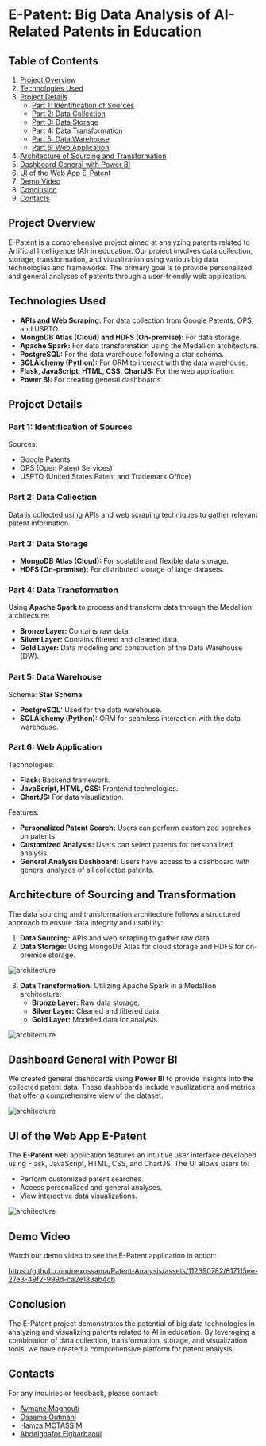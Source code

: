 # E-Patent: Big Data Analysis of AI-Related Patents in Education

## Table of Contents

1. [Project Overview](#project-overview)
2. [Technologies Used](#technologies-used)
3. [Project Details](#project-details)
    - [Part 1: Identification of Sources](#part-1-identification-of-sources)
    - [Part 2: Data Collection](#part-2-data-collection)
    - [Part 3: Data Storage](#part-3-data-storage)
    - [Part 4: Data Transformation](#part-4-data-transformation)
    - [Part 5: Data Warehouse](#part-5-data-warehouse)
    - [Part 6: Web Application](#part-6-web-application)
4. [Architecture of Sourcing and Transformation](#architecture-of-sourcing-and-transformation)
5. [Dashboard General with Power BI](#dashboard-general-with-power-bi)
6. [UI of the Web App E-Patent](#ui-of-the-web-app-e-patent)
7. [Demo Video](#demo-video)
8. [Conclusion](#conclusion)
9. [Contacts](#contacts)

## Project Overview

E-Patent is a comprehensive project aimed at analyzing patents related to Artificial Intelligence (AI) in education. Our project involves data collection, storage, transformation, and visualization using various big data technologies and frameworks. The primary goal is to provide personalized and general analyses of patents through a user-friendly web application.

## Technologies Used

- **APIs and Web Scraping:** For data collection from Google Patents, OPS, and USPTO.
- **MongoDB Atlas (Cloud) and HDFS (On-premise):** For data storage.
- **Apache Spark:** For data transformation using the Medallion architecture.
- **PostgreSQL:** For the data warehouse following a star schema.
- **SQLAlchemy (Python):** For ORM to interact with the data warehouse.
- **Flask, JavaScript, HTML, CSS, ChartJS:** For the web application.
- **Power BI:** For creating general dashboards.

## Project Details

### Part 1: Identification of Sources

Sources:
- Google Patents
- OPS (Open Patent Services)
- USPTO (United States Patent and Trademark Office)

### Part 2: Data Collection

Data is collected using APIs and web scraping techniques to gather relevant patent information.

### Part 3: Data Storage

- **MongoDB Atlas (Cloud):** For scalable and flexible data storage.
- **HDFS (On-premise):** For distributed storage of large datasets.

### Part 4: Data Transformation

Using **Apache Spark** to process and transform data through the Medallion architecture:
- **Bronze Layer:** Contains raw data.
- **Silver Layer:** Contains filtered and cleaned data.
- **Gold Layer:** Data modeling and construction of the Data Warehouse (DW).

### Part 5: Data Warehouse

Schema: **Star Schema**

- **PostgreSQL:** Used for the data warehouse.
- **SQLAlchemy (Python):** ORM for seamless interaction with the data warehouse.

### Part 6: Web Application

Technologies:
- **Flask:** Backend framework.
- **JavaScript, HTML, CSS:** Frontend technologies.
- **ChartJS:** For data visualization.

Features:
- **Personalized Patent Search:** Users can perform customized searches on patents.
- **Customized Analysis:** Users can select patents for personalized analysis.
- **General Analysis Dashboard:** Users have access to a dashboard with general analyses of all collected patents.

## Architecture of Sourcing and Transformation

The data sourcing and transformation architecture follows a structured approach to ensure data integrity and usability:

1. **Data Sourcing:** APIs and web scraping to gather raw data.
2. **Data Storage:** Using MongoDB Atlas for cloud storage and HDFS for on-premise storage.

![architecture](images/sourcing_and_storage.png)


3. **Data Transformation:** Utilizing Apache Spark in a Medallion architecture:
    - **Bronze Layer:** Raw data storage.
    - **Silver Layer:** Cleaned and filtered data.
    - **Gold Layer:** Modeled data for analysis.

![architecture](images/transformation.png)


## Dashboard General with Power BI

We created general dashboards using **Power BI** to provide insights into the collected patent data. These dashboards include visualizations and metrics that offer a comprehensive view of the dataset.

![architecture](images/viz_general.png)


## UI of the Web App E-Patent

The **E-Patent** web application features an intuitive user interface developed using Flask, JavaScript, HTML, CSS, and ChartJS. The UI allows users to:
- Perform customized patent searches.
- Access personalized and general analyses.
- View interactive data visualizations.

![architecture](images/UI.png)


## Demo Video

Watch our demo video to see the E-Patent application in action:

https://github.com/nexossama/Patent-Analysis/assets/112390782/817115ee-27e3-49f2-999d-ca2e183ab4cb


## Conclusion

The E-Patent project demonstrates the potential of big data technologies in analyzing and visualizing patents related to AI in education. By leveraging a combination of data collection, transformation, storage, and visualization tools, we have created a comprehensive platform for patent analysis.

## Contacts

For any inquiries or feedback, please contact:
- <a href="https://www.linkedin.com/in/aymane-maghouti/" target="_blank">Aymane Maghouti</a><br>
- <a href="https://www.linkedin.com/in/ossama-outmani/" target="_blank">Ossama Outmani</a><br>
- <a href="https://www.linkedin.com/in/hamza-motassim-a56801219/" target="_blank">Hamza MOTASSIM</a><br>
- <a href="https://www.linkedin.com/in/abdelghafor-elgharbaoui-16a276202/" target="_blank">Abdelghafor Elgharbaoui</a><br>
